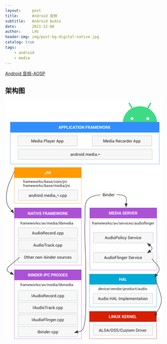 ```yaml
---
layout:     post
title:      Android 音频
subtitle:   Android Audio
date:       2021-12-08
author:     LXG
header-img: img/post-bg-digital-native.jpg
catalog: true
tags:
    - android
    - media
---
```


[Android 音频-AOSP](https://source.android.google.cn/devices/audio)

## 架构图

![ape_fwk_audio](/images/media/ape_fwk_audio.png)


